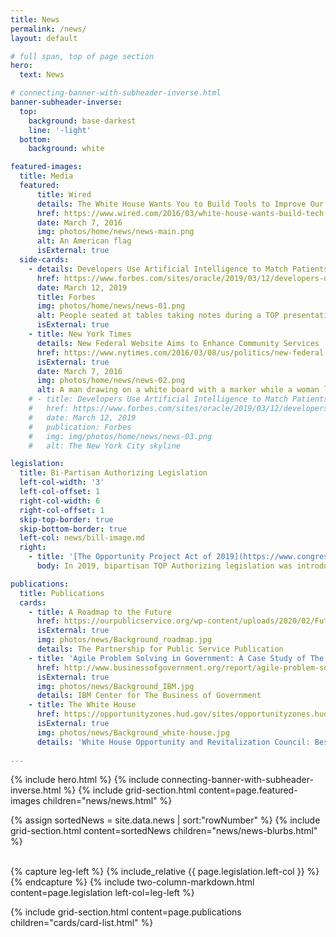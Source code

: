 ```yaml
---
title: News
permalink: /news/
layout: default

# full span, top of page section
hero:
  text: News

# connecting-banner-with-subheader-inverse.html
banner-subheader-inverse:
  top:
    background: base-darkest
    line: '-light'
  bottom:
    background: white

featured-images:
  title: Media
  featured:
      title: Wired
      details: The White House Wants You to Build Tools to Improve Our Cities
      href: https://www.wired.com/2016/03/white-house-wants-build-tech-tools-data/
      date: March 7, 2016
      img: photos/home/news/news-main.png
      alt: An American flag
      isExternal: true
  side-cards:
    - details: Developers Use Artificial Intelligence to Match Patients to Clinical Trials
      href: https://www.forbes.com/sites/oracle/2019/03/12/developers-use-artificial-intelligence-to-match-patients-to-clinical-trials/#72d2630b1345
      date: March 12, 2019
      title: Forbes
      img: photos/home/news/news-01.png
      alt: People seated at tables taking notes during a TOP presentation
      isExternal: true
    - title: New York Times
      details: New Federal Website Aims to Enhance Community Services
      href: https://www.nytimes.com/2016/03/08/us/politics/new-federal-website-aims-to-enhance-community-services.html?searchResultPosition=1
      isExternal: true
      date: March 7, 2016
      img: photos/home/news/news-02.png
      alt: A man drawing on a white board with a marker while a woman looks on
    # - title: Developers Use Artificial Intelligence to Match Patients to Clinical Trials
    #   href: https://www.forbes.com/sites/oracle/2019/03/12/developers-use-artificial-intelligence-to-match-patients-to-clinical-trials/#72d2630b1345
    #   date: March 12, 2019
    #   publication: Forbes
    #   img: img/photos/home/news/news-03.png
    #   alt: The New York City skyline

legislation:
  title: Bi-Partisan Authorizing Legislation
  left-col-width: '3'
  left-col-offset: 1
  right-col-width: 6
  right-col-offset: 1
  skip-top-border: true
  skip-bottom-border: true
  left-col: news/bill-image.md
  right:
    - title: '[The Opportunity Project Act of 2019](https://www.congress.gov/bill/116th-congress/house-bill/3528/text?r=16&s=1)'
      body: In 2019, bipartisan TOP Authorizing legislation was introduced in congress, which directs the Secretary of Commerce to carry out a program to facilitate the development of digital products for the public, and for other purposes. This authorizing bill is a major step toward institutionalizing TOP in government.

publications:
  title: Publications
  cards:
    - title: A Roadmap to the Future
      href: https://ourpublicservice.org/wp-content/uploads/2020/02/Future-of-Government.pdf
      isExternal: true
      img: photos/news/Background_roadmap.jpg
      details: The Partnership for Public Service Publication
    - title: 'Agile Problem Solving in Government: A Case Study of The Opportunity Project'
      href: http://www.businessofgovernment.org/report/agile-problem-solving-government-case-study-opportunity-project
      isExternal: true
      img: photos/news/Background_IBM.jpg
      details: IBM Center for The Business of Government
    - title: The White House
      href: https://opportunityzones.hud.gov/sites/opportunityzones.hud.gov/files/documents/OZ_Best_Practices_Report.pdf
      isExternal: true
      img: photos/news/Background_white-house.jpg
      details: 'White House Opportunity and Revitalization Council: Best Practices Report to the President'
    
---
```


{% include hero.html %}
{% include connecting-banner-with-subheader-inverse.html %}
{% include grid-section.html content=page.featured-images children="news/news.html" %}

{% assign sortedNews = site.data.news | sort:"rowNumber" %}
{% include grid-section.html content=sortedNews children="news/news-blurbs.html" %}

<br/>
{% capture leg-left %}
  {% include_relative {{ page.legislation.left-col }} %}
{% endcapture %}
{% include two-column-markdown.html content=page.legislation left-col=leg-left %}

{% include grid-section.html content=page.publications children="cards/card-list.html" %}

<!-- <script type="text/javascript" src="//cdn.jsdelivr.net/npm/slick-carousel@1.8.1/slick/slick.min.js" defer="true"></script>
<script src="{{ site.baseurl }}/assets/js/news-slick.js" type="text/javascript" defer></script> -->
